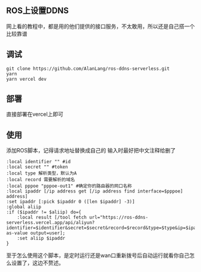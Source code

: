 ## ROS上设置DDNS
网上看的教程中，都是用的他们提供的接口服务，不太敢用，所以还是自己搭一个比较靠谱

## 调试
```
git clone https://github.com/AlanLang/ros-ddns-serverless.git
yarn
yarn vercel dev
```

## 部署
直接部署在vercel上即可

## 使用
添加ROS脚本，记得请求地址替换成自己的
输入时最好把中文注释给删了
```
:local identifier "" #id
:local secret "" #token
:local type 解析类型，默认为A
:local record 需要解析的域名 
:local pppoe "pppoe-out1" #确定你的路由器的网口名称
:local ipaddr [/ip address get [/ip address find interface=$pppoe] address]
:set ipaddr [:pick $ipaddr 0 ([len $ipaddr] -3)]
:global aliip
:if ($ipaddr != $aliip) do={
    :local result [/tool fetch url="https://ros-ddns-serverless.vercel.app/api/aliyun?identifier=$identifier&secret=$secret&record=$record&type=$type&ip=$ipaddr" as-value output=user];
    :set aliip $ipaddr
}
```
至于怎么使用这个脚本，是定时运行还是wan口重新拨号后自动运行就看你自己怎么设置了，这边不赘述。
